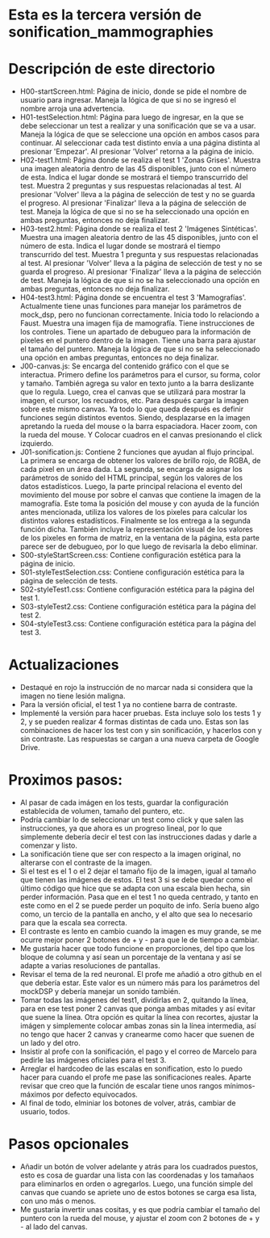 # Esta es la tercera versión de sonification_mammographies

# Descripción de este directorio

- H00-startScreen.html: Página de inicio, donde se pide el nombre de usuario para ingresar. Maneja 
        la lógica de que si no se ingresó el nombre arroja una advertencia.
- H01-testSelection.html: Página para luego de ingresar, en la que se debe seleccionar un test a 
        realizar y una sonificación que se va a usar. Maneja la lógica de que se seleccione una
        opción en ambos casos para continuar. Al seleccionar cada test distinto envía a una página
        distinta al presionar 'Empezar'. Al presionar 'Volver' retorna a la página de inicio.
- H02-test1.html: Página donde se realiza el test 1 'Zonas Grises'. Muestra una imagen aleatoria 
        dentro de las 45 disponibles, junto con el número de esta. Indica el lugar donde se mostrará
        el tiempo transcurrido del test. Muestra 2 preguntas y sus respuestas relacionadas al test.
        Al presionar 'Volver' lleva a la página de selección de test y no se guarda el progreso. Al
        presionar 'Finalizar' lleva a la página de selección de test. Maneja la lógica de que si no 
        se ha seleccionado una opción en ambas preguntas, entonces no deja finalizar.
- H03-test2.html: Página donde se realiza el test 2 'Imágenes Sintéticas'. Muestra una imagen 
        aleatoria dentro de las 45 disponibles, junto con el número de esta. Indica el lugar donde 
        se mostrará el tiempo transcurrido del test. Muestra 1 pregunta y sus respuestas 
        relacionadas al test. Al presionar 'Volver' lleva a la página de selección de test y no se 
        guarda el progreso. Al presionar 'Finalizar' lleva a la página de selección de test. Maneja 
        la lógica de que si no se ha seleccionado una opción en ambas preguntas, entonces no deja 
        finalizar.
- H04-test3.html: Página donde se encuentra el test 3 'Mamografías'. Actualmente tiene unas 
        funciones para manejar los parámetros de mock_dsp, pero no funcionan 
        correctamente. Inicia todo lo relaciondo a Faust. Muestra una imagen fija de mamografía.
        Tiene instrucciones de los controles. Tiene un apartado de debugueo para la información de
        pixeles en el puntero dentro de la imagen. Tiene una barra para ajustar el tamaño del
        puntero. Maneja la lógica de que si no se ha seleccionado una opción en ambas preguntas, 
        entonces no deja finalizar.
- J00-canvas.js: Se encarga del contenido gráfico con el que se interactua. Primero define los 
        parámetros para el cursor, su forma, color y tamaño. También agrega su valor en texto junto
        a la barra deslizante que lo regula. Luego, crea el canvas que se utilizará para mostrar la
        imagen, el cursor, los recuadros, etc. Para después cargar la imagen sobre este mismo 
        canvas. Ya todo lo que queda después es definir funciones según distintos eventos. Siendo, 
        desplazarse en la imagen apretando la rueda del mouse o la barra espaciadora. Hacer zoom, 
        con la rueda del mouse. Y Colocar cuadros en el canvas presionando el click izquierdo.
- J01-sonification.js: Contiene 2 funciones que ayudan al flujo principal. La primera se encarga de
        obtener los valores de brillo rojo, de RGBA, de cada pixel en un área dada. La segunda, se
        encarga de asignar los parámetros de sonido del HTML principal, según los valores de los
        datos estadísticos. Luego, la parte principal relaciona el evento del movimiento del mouse
        por sobre el canvas que contiene la imagen de la mamografía. Este toma la posición del mouse
        y con ayuda de la función antes mencionada, utiliza los valores de los pixeles para calcular
        los distintos valores estadísticos. Finalmente se los entrega a la segunda función dicha. 
        También incluye la representación visual de los valores de los pixeles en forma de matriz, 
        en la ventana de la página, esta parte parece ser de debugueo, por lo que luego de revisarla
        la debo eliminar.
- S00-styleStartScreen.css: Contiene configuración estética para la página de inicio. 
- S01-styleTestSelection.css: Contiene configuración estética para la página de selección de tests. 
- S02-styleTest1.css: Contiene configuración estética para la página del test 1. 
- S03-styleTest2.css: Contiene configuración estética para la página del test 2. 
- S04-styleTest3.css: Contiene configuración estética para la página del test 3. 

# Actualizaciones

- Destaqué en rojo la instrucción de no marcar nada si considera que la imagen no tiene lesión 
        maligna.
- Para la versión oficial, el test 1 ya no contiene barra de contraste.
- Implementé la versión para hacer pruebas. Esta incluye solo los tests 1 y 2, y se pueden realizar
        4 formas distintas de cada uno. Estas son las combinaciones de hacer los test con y sin 
        sonificación, y hacerlos con y sin contraste. Las respuestas se cargan a una nueva carpeta
        de Google Drive.

# Proximos pasos: 

- Al pasar de cada imágen en los tests, guardar la configuración establecida de volumen, tamaño 
        del puntero, etc. 
- Podría cambiar lo de seleccionar un test como click y que salen las instrucciones, ya que ahora es
        un progreso lineal, por lo que simplemente debería decir el test con las instrucciones dadas
        y darle a comenzar y listo.
- La sonificación tiene que ser con respecto a la imagen original, no alterarse con el contraste de
        la imagen.
- Si el test es el 1 o el 2 dejar el tamaño fijo de la imagen, igual al tamaño que tienen las 
        imágenes de estos. El test 3 si se debe quedar como el último código que hice que se adapta
        con una escala bien hecha, sin perder información. Pasa que en el test 1 no queda centrado,
        y tanto en este como en el 2 se puede perder un poquito de info. Sería bueno algo como, un
        tercio de la pantalla en ancho, y el alto que sea lo necesario para que la escala sea 
        correcta. 
- El contraste es lento en cambio cuando la imagen es muy grande, se me ocurre mejor poner 2 botones
        de + y - para que le de tiempo a cambiar.
- Me gustaría hacer que todo funcione en proporciones, del tipo que los bloque de columna y así sean
        un porcentaje de la ventana y así se adapte a varias resoluciones de pantallas.
- Revisar el tema de la red neuronal. El profe me añadió a otro github en el que debería estar. Este
        valor es un número más para los parámetros del mockDSP y debería manejar un sonido también.
- Tomar todas las imágenes del test1, dividirlas en 2, quitando la línea, para en ese test poner 2
        canvas que ponga ambas mitades y así evitar que suene la línea. Otra opción es quitar la 
        línea con recortes, ajustar la imágen y simplemente colocar ambas zonas sin la línea 
        intermedia, así no tengo que hacer 2 canvas y cranearme como hacer que suenen de un lado y
        del otro.
- Insistir al profe con la sonificación, el pago y el correo de Marcelo para pedirle las imágenes
        oficiales para el test 3.
- Arreglar el hardcodeo de las escalas en sonification, esto lo puedo hacer para cuando el profe me
        pase las sonificaciones reales. Aparte revisar que creo que la función de escalar tiene unos
        rangos mínimos-máximos por defecto equivocados.
- Al final de todo, elminiar los botones de volver, atrás, cambiar de usuario, todos.

# Pasos opcionales
- Añadir un botón de volver adelante y atrás para los cuadrados puestos, esto es cosa de guardar
        una lista con las coordenadas y los tamañaos para eliminarlos en orden o agregarlos. Luego,
        una función simple del canvas que cuando se apriete uno de estos botones se carga esa lista,
        con uno más o menos.
- Me gustaría invertir unas cositas, y es que podría cambiar el tamaño del puntero con la rueda del
        mouse, y ajustar el zoom con 2 botones de + y - al lado del canvas.